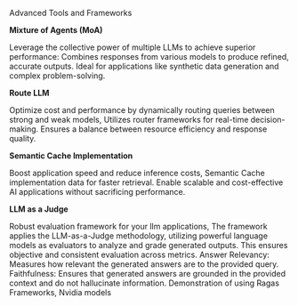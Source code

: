 Advanced Tools and Frameworks

**Mixture of Agents (MoA)**

Leverage the collective power of multiple LLMs to achieve superior performance:
Combines responses from various models to produce refined, accurate outputs.
Ideal for applications like synthetic data generation and complex problem-solving.

**Route LLM**

Optimize cost and performance by dynamically routing queries between strong and weak models,
Utilizes router frameworks for real-time decision-making.
Ensures a balance between resource efficiency and response quality.

**Semantic Cache Implementation**

Boost application speed and reduce inference costs,
Semantic Cache implementation data for faster retrieval.
Enable scalable and cost-effective AI applications without sacrificing performance.

**LLM as a Judge**

Robust evaluation framework for your llm applications,
The framework applies the LLM-as-a-Judge methodology, utilizing powerful language models as evaluators to analyze and grade generated outputs. This ensures objective and consistent evaluation across metrics.
Answer Relevancy: Measures how relevant the generated answers are to the provided query.
Faithfulness: Ensures that generated answers are grounded in the provided context and do not hallucinate information.
Demonstration of using Ragas Frameworks, Nvidia models
